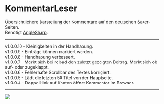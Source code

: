 # KommentarLeser
Übersichtlichere Darstellung der Kommentare auf den deutschen Saker-Seiten.  
Benötigt [AngleSharp](https://github.com/AngleSharp/AngleSharp).

----
v1.0.0.10 - Kleinigkeiten in der Handhabung.  
v1.0.0.9 - Einträge können markiert werden.  
v1.0.0.8 - Handhabung verbessert.  
v1.0.0.7 - Merkt sich bei reload den zuletzt gezeigten Beitrag. Merkt sich ob auf- oder zugeklappt.  
v1.0.0.6 - Fehlerhafte Scrollbar des Textes korrigiert.  
v1.0.0.5 - Lädt die letzten 50 Titel von der Hauptseite.   
v1.0.0.4 - Doppelklick auf Knoten öffnet Kommentar im Browser.

---

![](http://www2.pic-upload.de/img/31448544/KL.png)

<!-- <img src="http://www2.pic-upload.de/img/31350995/KL.png" height="665" width="1064"></img> 
-->
